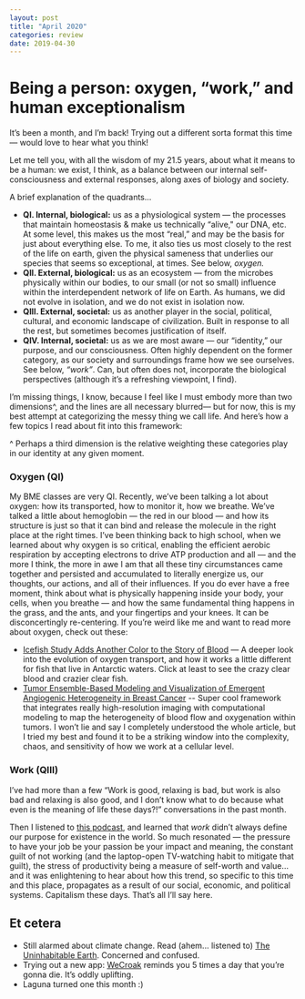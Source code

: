 ```yaml
---
layout: post
title: "April 2020"
categories: review
date: 2019-04-30
---
```

# Being a person: oxygen, “work,” and human exceptionalism

It’s been a month, and I’m back! Trying out a different sorta format this time — would love to hear what you think!

Let me tell you, with all the wisdom of my 21.5 years, about what it means to be a human: we exist, I think, as a balance between our internal self-consciousness and external responses, along axes of biology and society.

A brief explanation of the quadrants...
* **QI. Internal, biological:** us as a physiological system — the processes that maintain homeostasis & make us technically “alive," our DNA, etc. At some level, this makes us the most “real,” and may be the basis for just about everything else. To me, it also ties us most closely to the rest of the life on earth, given  the physical sameness that underlies our species that seems so exceptional, at times. See below, _oxygen._
* **QII. External, biological:** us as an ecosystem — from the microbes physically within our bodies, to our small (or not so small) influence within the interdependent  network of life on Earth.  As humans, we did not evolve in isolation, and we do not exist in isolation now. 
* **QIII. External, societal:** us as another player in the social, political, cultural, and economic landscape of civilization. Built in response to all the rest, but sometimes becomes justification of itself.  
* **QIV. Internal, societal:** us as we are most aware — our “identity,” our purpose, and our consciousness. Often highly dependent on the former category, as our society and surroundings frame how we see ourselves. See below, _“work”_. Can, but often does not, incorporate the biological perspectives (although it’s a refreshing viewpoint, I find).

I’m missing things, I know, because I feel like I must embody more than two dimensions^, and the lines are all necessary blurred— but for now, this is my best attempt at categorizing the messy thing we call life.  And here’s how a few topics I read about fit into this framework:

^ Perhaps a third dimension is the relative weighting these categories play in our identity at any given moment.

### Oxygen (QI)
My BME classes are very QI. Recently, we’ve been talking a lot about oxygen: how its transported, how to monitor it,  how we breathe.  We’ve talked a little about hemoglobin — the red in our blood —  and how its structure is just so that it can bind and release the molecule in the right place at the right times. I’ve been thinking back to high school, when we learned about why oxygen is so critical, enabling the efficient aerobic respiration by accepting electrons to drive ATP production and all — and the more I think, the more in awe I am that all these tiny circumstances came together and persisted and accumulated to literally energize us, our thoughts, our actions, and all of their influences.
If you do ever have a free moment, think about what is physically happening inside your body, your cells, when you breathe — and how the same fundamental thing happens in the grass, and the ants, and your fingertips and your knees. It can be disconcertingly  re-centering.
If you’re weird like me and want to read more about oxygen, check out these:
- [Icefish Study Adds Another Color to the Story of Blood](https://www.quantamagazine.org/icefish-study-adds-another-color-to-the-story-of-blood-20190422/) — A deeper look into the evolution of oxygen transport, and how it works a little different for fish that live in Antarctic waters. Click at least to see the crazy clear blood and crazier clear fish. 
- [Tumor Ensemble-Based Modeling and Visualization of Emergent Angiogenic Heterogeneity in Breast Cancer](https://www.nature.com/articles/s41598-019-40888-w) --  Super cool framework that integrates  really high-resolution imaging with computational modeling to map the heterogeneity of blood flow and oxygenation within tumors. I won’t lie and say I completely understood the whole article, but I tried my best and found it to be a striking window into the complexity, chaos, and sensitivity of how we work at a cellular level.  

### Work (QIII)
I’ve had more than a few “Work is good, relaxing is bad, but work is also bad and relaxing is also good, and I don’t know what to do because what even is the meaning of life these days?!” conversations in the past month.

Then I listened to [this podcast](https://megaphone.link/VMP7590220227), and learned that _work_ didn’t always define our purpose for existence in the world. So much resonated — the pressure to have your job be your passion be your impact and meaning, the constant guilt of not working (and the laptop-open TV-watching habit to mitigate that guilt), the stress of productivity being a measure of self-worth and value… and it was enlightening to hear about how this trend, so specific to this time and this place, propagates as a result of our social, economic, and political systems. Capitalism these days. That’s all I’ll say here.

## Et cetera
* Still alarmed about climate change. Read (ahem... listened to) [The Uninhabitable Earth](https://www.amazon.com/Uninhabitable-Earth-Life-After-Warming/dp/0525576703). Concerned and confused. 
* Trying out a new app: [WeCroak](https://itunes.apple.com/us/app/wecroak/id1248149943?mt=8) reminds you 5 times a day that you’re gonna die. It’s oddly uplifting. 
* Laguna turned one this month :)
